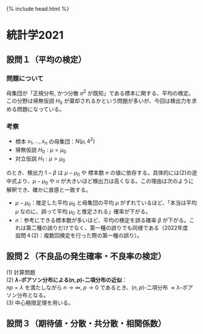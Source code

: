 {% include head.html %}
# 統計学2021

## 設問１（平均の検定）
### 問題について
母集団が「正規分布, かつ分散 $\sigma^2$ が既知」である標本に関する、平均の検定。この分野は帰無仮説 $H_0$ が棄却されるかという問題が多いが、今回は検出力を求める問題になっている。

### 考察
- 標本 $x_1,\dots,x_n$ の母集団：$N(\mu,4^2)$
- 帰無仮説 $H_0: \mu=\mu_0$
- 対立仮説 $H_1: \mu>\mu_0$

のとき、検出力 $1-\beta$ は $\mu-\mu_0$ や 標本数 $n$ の値に依存する。具体的には(2)の途中式より、$\mu-\mu_0$ や $n$ が大きいほど検出力は高くなる。この理由は次のように解釈でき、確かに直感と一致する。
- $\mu-\mu_0$：推定した平均 $\mu_0$ と母集団の平均 $\mu$ がずれているほど、「本当は平均 $\mu$ なのに、誤って平均 $\mu_0$ と推定される」確率が下がる。
- $n$：参考にできる標本数が多いほど、平均の検定を誤る確率 $\beta$ が下がる。これは第二種の誤りだけでなく、第一種の誤りでも同様である（2022年度　設問４(2)：複数回検定を行った際の第一種の誤り）。

## 設問２（不良品の発生確率・不良率の検定）
(1) 計算問題  
(2) **$\lambda$-ポアソン分布による$(n,p)$-二項分布の近似**：  
$np=\lambda$ を満たしながら $n\rightarrow\infty,\ p\rightarrow 0$ であるとき、$(n,p)$-二項分布 $\approx \lambda$-ポアソン分布となる。  
(3) 中心極限定理を用いる。

## 設問３（期待値・分散・共分散・相関係数）